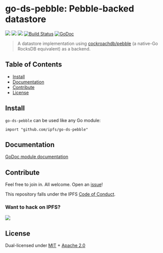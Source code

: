 # go-ds-pebble: Pebble-backed datastore

[![](https://img.shields.io/badge/made%20by-Protocol%20Labs-blue.svg?style=flat-square)](http://protocol.ai)
[![](https://img.shields.io/badge/project-IPFS-blue.svg?style=flat-square)](http://ipfs.io/)
[![](https://img.shields.io/badge/freenode-%23ipfs-blue.svg?style=flat-square)](http://webchat.freenode.net/?channels=%23ipfs)
[![Build Status](https://img.shields.io/github/actions/workflow/status/ipfs/go-ds-pebble/go-test.yml?branch=master)](https://github.com/ipfs/go-ds-pebble/actions)
[![GoDoc](https://pkg.go.dev/badge/github.com/ipfs/go-ds-pebble)](https://pkg.go.dev/github.com/ipfs/go-ds-pebble)

> A datastore implementation using [cockroachdb/pebble](https://github.com/cockroachdb/pebble) (a native-Go RocksDB equivalent) as a backend.

## Table of Contents

- [Install](#install)
- [Documentation](#documentation)
- [Contribute](#contribute)
- [License](#license)

## Install

`go-ds-pebble` can be used like any Go module:

```
import "github.com/ipfs/go-ds-pebble"
```

## Documentation

[GoDoc module documentation](https://pkg.go.dev/github.com/ipfs/go-ds-pebble)

## Contribute

Feel free to join in. All welcome. Open an [issue](https://github.com/ipfs/go-ds-pebble/issues)!

This repository falls under the IPFS [Code of Conduct](https://github.com/ipfs/community/blob/master/code-of-conduct.md).

### Want to hack on IPFS?

[![](https://cdn.rawgit.com/jbenet/contribute-ipfs-gif/master/img/contribute.gif)](https://github.com/ipfs/community/blob/master/CONTRIBUTING.md)

## License

Dual-licensed under [MIT](https://github.com/filecoin-project/test-vectors/blob/master/LICENSE-MIT) + [Apache 2.0](https://github.com/filecoin-project/test-vectors/blob/master/LICENSE-APACHE)
